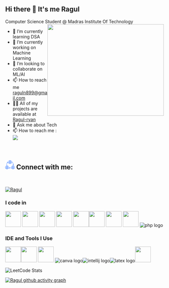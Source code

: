 ## Hi there 👋 It's me Ragul

Computer Science Student @ Madras Institute Of Technology
<img align="right" width="370" height="290" src="https://i.pinimg.com/originals/47/f0/34/47f0342cec72b800463bf003eac1257e.gif">
- 🌱 I’m currently learning DSA
- 🔭 I’m currently working on Machine Learning 
- 👯 I’m looking to collaborate on ML/AI
-  📫 How to reach me raguln899@gmail.com
- 👨‍💻 All of my projects are available at [Ragul-ryan](https://github.com/RAGUL-ryan)
- 💬 Ask me about Tech
- 📫 How to reach me :
<br /> [<img src="https://img.shields.io/badge/LinkedIn-0077B5?style=for-the-badge&logo=linkedin&logoColor=white" />](https://www.linkedin.com/in/ragul-n-b83b27223/)

<br>
<h2 align="left"> <img width="30" src="https://github.com/kirankumar6676/kirankumar6676/blob/66ff1ee39e46717d4aba69bd04ee43c4d2b19bb2/connection.png" > Connect with me:</h2>
<br>
<p align="left">
<a href="https://www.linkedin.com/in/ragul-n-b83b27223/" target="blank"><img align="center" src="https://raw.githubusercontent.com/maurodesouza/profile-readme-generator/master/src/assets/icons/social/linkedin/default.svg" alt="Ragul" height="30" width="40" /></a>



### I code in
<img height="50" width="50" src="https://img.icons8.com/color/48/000000/c-programming.png" />  <img height="50" width="50" src="https://img.icons8.com/color/48/000000/c-plus-plus-logo.png" /> <img height="50" width="50" src="https://img.icons8.com/color/48/000000/python.png" />  <img height="50" width="50" src="https://img.icons8.com/color/48/000000/java-coffee-cup-logo.png" /> <img height="50" width="50" src="https://img.icons8.com/color/48/000000/html-5.png" /><img height="50" width="50" src="https://img.icons8.com/color/48/000000/css3.png" /> <img height="50" width="50" src="https://img.icons8.com/color/48/000000/javascript.png"/> <img height="50" width="50" src="https://img.icons8.com/color/48/000000/mysql-logo.png"/>  <img height="50" width="50" src="https://skillicons.dev/icons?i=php" height="40" alt="php logo"/>

### IDE and Tools I Use
<img height="50" width="50" src="https://img.icons8.com/color/48/000000/visual-studio-code-2019.png"/><img height="50" width="50" src="https://img.icons8.com/color/50/000000/git.png"/>  <img height="50"  width="50" src="https://img.icons8.com/officel/480/null/java-eclipse.png"/> <img  height="50" width="50" src="https://cdn.jsdelivr.net/gh/devicons/devicon/icons/canva/canva-original.svg"  alt="canva logo"  /><img height="50" width="50" src="https://cdn.jsdelivr.net/gh/devicons/devicon/icons/intellij/intellij-original.svg"  alt="intellij logo"  /><img height="50" width="50" src="https://skillicons.dev/icons?i=latex"  alt="latex logo" /><img height="50" width="50" src="https://img.icons8.com/color/48/000000/pycharm.png"/> 


![LeetCode Stats](https://leetcard.jacoblin.cool/Ragul_Ryan?theme=dark&font=Passions%20Conflict)

[![Ragul github activity graph](https://github-readme-activity-graph.vercel.app/graph?username=RAGUL-ryan&bg_color=000000&color=f5f5f5&line=ea0606&point=040101&area=true&hide_border=true)](https://github.com/ashutosh00710/github-readme-activity-graph)
